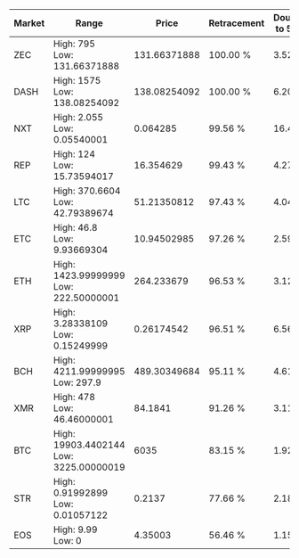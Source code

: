 | Market | Range | Price| Retracement | Doubles to 50% |
| --- | --- | --- | --- | --- |
| ZEC | High: 795<br />Low: 131.66371888 | 131.66371888 | 100.00 % | 3.52 |
| DASH | High: 1575<br />Low: 138.08254092 | 138.08254092 | 100.00 % | 6.20 |
| NXT | High: 2.055<br />Low: 0.05540001 | 0.064285 | 99.56 % | 16.41 |
| REP | High: 124<br />Low: 15.73594017 | 16.354629 | 99.43 % | 4.27 |
| LTC | High: 370.6604<br />Low: 42.79389674 | 51.21350812 | 97.43 % | 4.04 |
| ETC | High: 46.8<br />Low: 9.93669304 | 10.94502985 | 97.26 % | 2.59 |
| ETH | High: 1423.99999999<br />Low: 222.50000001 | 264.233679 | 96.53 % | 3.12 |
| XRP | High: 3.28338109<br />Low: 0.15249999 | 0.26174542 | 96.51 % | 6.56 |
| BCH | High: 4211.99999995<br />Low: 297.9 | 489.30349684 | 95.11 % | 4.61 |
| XMR | High: 478<br />Low: 46.46000001 | 84.1841 | 91.26 % | 3.11 |
| BTC | High: 19903.4402144<br />Low: 3225.00000019 | 6035 | 83.15 % | 1.92 |
| STR | High: 0.91992899<br />Low: 0.01057122 | 0.2137 | 77.66 % | 2.18 |
| EOS | High: 9.99<br />Low: 0 | 4.35003 | 56.46 % | 1.15 |
